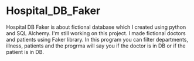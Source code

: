 # Hospital_DB_Faker

Hospital DB Faker is about fictional database which I created using python and SQL Alchemy. I'm still working on this project. I made fictional doctors and patients using Faker library.
In this program you can filter departments, illness, patients and the progrma will say you if the doctor is in DB or if the patient is in DB.
